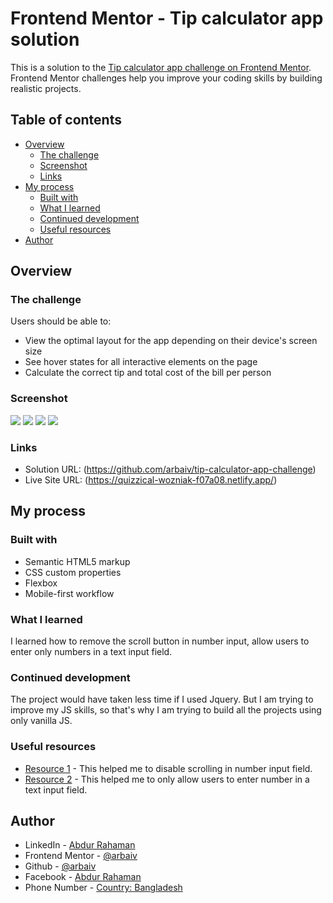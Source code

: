 # Frontend Mentor - Tip calculator app solution

This is a solution to the [Tip calculator app challenge on Frontend Mentor](https://www.frontendmentor.io/challenges/tip-calculator-app-ugJNGbJUX). Frontend Mentor challenges help you improve your coding skills by building realistic projects.

## Table of contents

- [Overview](#overview)
  - [The challenge](#the-challenge)
  - [Screenshot](#screenshot)
  - [Links](#links)
- [My process](#my-process)
  - [Built with](#built-with)
  - [What I learned](#what-i-learned)
  - [Continued development](#continued-development)
  - [Useful resources](#useful-resources)
- [Author](#author)

## Overview

### The challenge

Users should be able to:

- View the optimal layout for the app depending on their device's screen size
- See hover states for all interactive elements on the page
- Calculate the correct tip and total cost of the bill per person

### Screenshot

![](images/screenshot/desktop-screenshot.png)
![](images/screenshot/desktop-active-screenshot.png)
![](images/screenshot/mobile-screenshot.png)
![](images/screenshot/mobile-active-screenshot.png)

### Links

- Solution URL: (https://github.com/arbaiv/tip-calculator-app-challenge)
- Live Site URL: (https://quizzical-wozniak-f07a08.netlify.app/)

## My process

### Built with

- Semantic HTML5 markup
- CSS custom properties
- Flexbox
- Mobile-first workflow

### What I learned

I learned how to remove the scroll button in number input, allow users to enter only numbers in a text input field.

### Continued development

The project would have taken less time if I used Jquery. But I am trying to improve my JS skills, so that's why I am trying to build all the projects using only vanilla JS.


### Useful resources

- [Resource 1](https://stackoverflow.com/questions/9712295/disable-scrolling-on-input-type-number) - This helped me to disable scrolling in number input field.
- [Resource 2](https://stackoverflow.com/questions/469357/html-text-input-allow-only-numeric-input) - This helped me to only allow users to enter number in a text input field. 

## Author

- LinkedIn - [Abdur Rahaman](https://www.linkedin.com/in/abdur-rahaman-arb4/)
- Frontend Mentor - [@arbaiv](https://www.frontendmentor.io/profile/arbaiv)
- Github - [@arbaiv](https://github.com/arbaiv)
- Facebook - [Abdur Rahaman](https://www.facebook.com/people/Abdur-Rahaman/100052283355364/)
- Phone Number - [Country: Bangladesh](+8801775575562)
